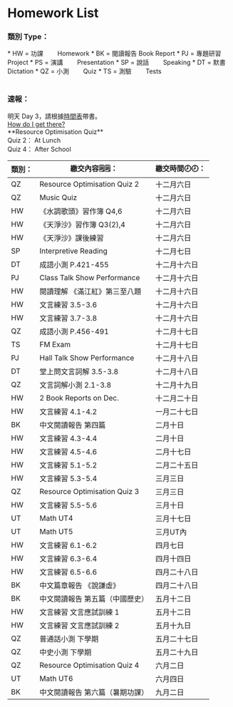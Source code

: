 # Homework List
<h3>類別 Type：</h3>
*   HW = 功課　　   Homework
*   BK = 閱讀報告  Book Report
*   PJ = 專題研習  Project
*   PS = 演講　　  Presentation
*   SP = 說話　　  Speaking
*   DT = 默書　　  Dictation
*   QZ = 小測　　  Quiz
*   TS = 測驗　　  Tests
<br/>
<br/>
<h3>速報： </h3>
明天 Day 3，請根據<a href="https://class2b-6h3a.onrender.com/docs/timetable_and_calandar">時間表</a>帶書。
<br/><a href="https://class2b-6h3a.onrender.com/docs/post">How do I get there?</a>
<br/>**Resource Optimisation Quiz** 
<br/>Quiz 2： At Lunch 
<br/>Quiz 4： After School
<br/>

|類別：|繳交內容🗒️🗒️：|繳交時間🕗🕗：|
|----|-------------|-------|
|QZ|Resource Optimisation Quiz 2|十二月六日|
|QZ|Music Quiz|十二月六日|
|HW|《水調歌頭》習作簿 Q4,6|十二月六日|
|HW|《天淨沙》習作簿 Q3(2),4|十二月六日|
|HW|《天淨沙》課後練習|十二月六日|
|SP|Interpretive Reading|十二月七日|
|DT|成語小測 P.421-455|十二月十六日|
|PJ|Class Talk Show Performance|十二月十六日|
|HW|閱讀理解 《滿江紅》第三至八題|十二月十六日|
|HW|文言練習 3.5-3.6|十二月十六日|
|HW|文言練習 3.7-3.8|十二月十六日|
|QZ|成語小測 P.456-491|十二月十七日|
|TS|FM Exam|十二月十七日|
|PJ|Hall Talk Show Performance|十二月十八日|
|DT|堂上問文言詞解 3.5-3.8|十二月十八日|
|QZ|文言詞解小測 2.1-3.8|十二月十九日|
|HW|2 Book Reports on Dec.|十二月二十日|
|HW|文言練習 4.1-4.2|一月二十七日|
|BK|中文閱讀報告 第四篇|二月十日|
|HW|文言練習 4.3-4.4|二月十日|
|HW|文言練習 4.5-4.6|二月十七日|
|HW|文言練習 5.1-5.2|二月二十五日|
|HW|文言練習 5.3-5.4|三月三日|
|QZ|Resource Optimisation Quiz 3|三月三日|
|HW|文言練習 5.5-5.6|三月十日|
|UT|Math UT4|三月十七日|
|UT|Math UT5|三月UT內|
|HW|文言練習 6.1-6.2|四月七日|
|HW|文言練習 6.3-6.4|四月十四日|
|HW|文言練習 6.5-6.6|四月二十八日|
|BK|中文篇章報告 《說謙虛》|四月二十八日|
|BK|中文閱讀報告 第五篇（中國歷史）|五月十二日|
|HW|文言練習 文言應試訓練 1|五月十二日|
|HW|文言練習 文言應試訓練 2|五月十九日|
|QZ|普通話小測 下學期|五月二十七日|
|QZ|中史小測 下學期|五月二十九日|
|QZ|Resource Optimisation Quiz 4|六月二日|
|UT|Math UT6|六月四日|
|BK|中文閱讀報告 第六篇（暑期功課）|九月二日|

<!---
Steven:
Epic story you have in Posts. I read it...
Wow.

Heison: 
I hope you know What I truly want to say.
I think I hide it too much.https://dictionary.cambridge.org/dictionary/english/trash-talk
Look Experiment.

......
i fixed your md table preview

-->
